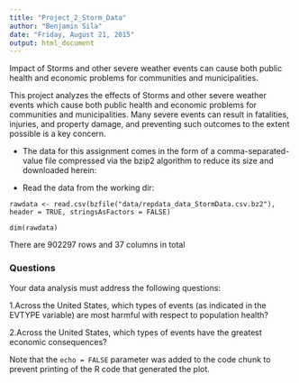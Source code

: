 ```yaml
---
title: "Project_2_Storm_Data"
author: "Benjamin Sila"
date: "Friday, August 21, 2015"
output: html_document
---
```


Impact of Storms and other severe weather events can cause both public health and economic problems for communities and municipalities.

This project analyzes the effects of Storms and other severe weather events which cause both public health and economic problems for communities and municipalities. Many severe events can result in fatalities, injuries, and property damage, and preventing such outcomes to the extent possible is a key concern.

- The data for this assignment comes in the form of a comma-separated-value file compressed via the bzip2 algorithm to reduce its size and downloaded herein:

- Read the data from the working dir:

```{r}
rawdata <- read.csv(bzfile("data/repdata_data_StormData.csv.bz2"), header = TRUE, stringsAsFactors = FALSE)
```

```{r echo=FALSE}
dim(rawdata)
```

There are 902297 rows and 37 columns in total


### Questions

Your data analysis must address the following questions:

1.Across the United States, which types of events (as indicated in the EVTYPE variable) are most harmful with respect to population health?

2.Across the United States, which types of events have the greatest economic consequences?

Note that the `echo = FALSE` parameter was added to the code chunk to prevent printing of the R code that generated the plot.